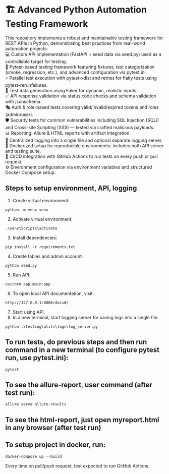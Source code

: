 # 🏗️ Advanced Python Automation Testing Framework
This repository implements a robust and maintainable testing framework for REST APIs in Python, demonstrating best practices from real-world automation projects:  
💻 Custom API implementation (FastAPI + seed data via seed.py) used as a controllable target for testing.  
🧰 Pytest-based testing framework featuring fixtures, test categorization (smoke, regression, etc.), and advanced configuration via pytest.ini.  
⚡ Parallel test execution with pytest-xdist and retries for flaky tests using pytest-rerunfailures.  
🧬 Test data generation using Faker for dynamic, realistic inputs.  
✅ API response validation via status code checks and schema validation with jsonschema.  
🎭 Auth & role-based tests covering valid/invalid/expired tokens and roles (admin/user).  
🛡️ Security tests for common vulnerabilities including SQL Injection (SQLi) and Cross-site Scripting (XSS) — tested via crafted malicious payloads.  
📊 Reporting: Allure & HTML reports with artifact integration.   
📝 Centralized logging into a single file and optional separate logging server.   
🚀 Dockerized setup for reproducible environments: includes both API server and testing suite.  
🔁 CI/CD integration with GitHub Actions to run tests on every push or pull request.  
⚙️ Environment configuration via environment variables and structured Docker Compose setup.  


## Steps to setup environment, API, logging
1. Create virtual environment:
```
python -m venv venv
```
2. Activate virtual environment:
```
.\venv\Scripts\activate
```
3. Install dependencies:
```
pip install -r requirements.txt
```
4. Create tables and admin account:
```
python seed.py
```
5. Run API:
```
uvicorn app.main:app
```
6. To open local API documentation, visit:
```
http://127.0.0.1:8000/docs#/
```
7. Start using API.
8. In a new terminal, start logging server for saving logs into a single file.
```
python .\testing\utils\logs\log_server.py
```

## To run tests, do previous steps and then run command in a new terminal (to configure pytest run, use pytest.ini):
```
pytest
```

## To see the allure-report, user command (after test run):
```
allure serve allure-results
```

## To see the html-report, just open myreport.html in any browser (after test run)

## To setup project in docker, run:
```
docker-compose up --build
```


Every time on pull/push request, test expected to run GitHub Actions.